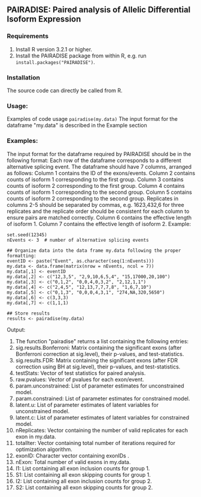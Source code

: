 ## PAIRADISE: Paired analysis of Allelic Differential Isoform Expression

### Requirements
1. Install R version 3.2.1 or higher.
2. Install the PAIRADISE package from within R, e.g. run ```install.packages("PAIRADISE")```.

### Installation
The source code can directly be called from R.

### Usage:
Examples of code usage
``` pairadise(my.data) ```
The input format for the dataframe "my.data" is described in the Example section

### Examples:
The input format for the dataframe required by PAIRADISE should be in the following format:
Each row of the dataframe corresponds to a different alternative splicing event. The dataframe should have 7 columns, arranged as follows: Column 1 contains the ID of the exons/events. Column 2 contains counts of isoform 1 corresponding to the first group. Column 3 contains counts of isoform 2 corresponding to the first group. Column 4 contains counts of isoform 1 corresponding to the second group. Column 5 contains counts of isoform 2 corresponding to the second group. Replicates in columns 2-5 should be separated by commas, e.g. 1623,432,6 for three replicates and the replicate order should be consistent for each column to ensure pairs are matched correctly. Column 6 contains the effective length of isoform 1. Column 7 contains the effective length of isoform 2. 
Example:
```
set.seed(12345)
nEvents <- 3  # number of alternative splicing events

## Organize data into the data frame my.data following the proper formatting:
eventID <- paste("Event", as.character(seq(1:nEvents)))
my.data <- data.frame(matrix(nrow = nEvents, ncol = 7))
my.data[,1] <- eventID
my.data[,2] <- c("12,3,5", "2,9,10,6,5,4", "15,17000,20,100")
my.data[,3] <- c("0,1,2", "0,0,4,0,3,2", "2,12,1,1")
my.data[,4] <- c("2,4,5", "12,13,7,7,7,8", "1,6,7,10")
my.data[,5] <- c("0,1,3", "0,0,0,4,3,1", "274,NA,320,5650")
my.data[,6] <- c(3,3,3)
my.data[,7] <- c(1,1,1)

## Store results
results <- pairadise(my.data)
```
Output:
1. The function "pairadise" returns a list containing the following entries:
2. sig.results.Bonferroni: Matrix containing the significant exons (after Bonferroni correction at sig.level), their p-values, and test-statistics.
3. sig.results.FDR: Matrix containing the significant exons (after FDR correction using BH at sig.level), their p-values, and test-statistics.
4. testStats: Vector of test statistics for paired analysis.
5. raw.pvalues: Vector of pvalues for each exon/event.
6. param.unconstrained: List of parameter estimates for unconstrained model.
7. param.constrained: List of parameter estimates for constrained model.
8. latent.u: List of parameter estimates of latent variables for unconstrained model.
9. latent.c: List of parameter estimates of latent variables for constrained model.
10. nReplicates: Vector containing the number of valid replicates for each exon in my.data.
11. totalIter: Vector containing total number of iterations required for optimization algorithm.
12. exonID: Character vector containing exonIDs .
13. nExon: Total number of valid exons in my.data.
14. I1: List containing all exon inclusion counts for group 1.
15. S1: List containing all exon skipping counts for group 1.
16. I2: List containing all exon inclusion counts for group 2.
17. S2: List containing all exon skipping counts for group 2.

